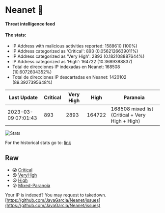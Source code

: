# Neanet :hocho:
#### Threat intelligence feed
#### The stats:

- IP Address with malicious activities reported: 1588610 (100%)
- IP Address categorized as 'Critical':  893 (0.0562126639011%)
- IP Address categorized as 'Very High':  2893 (0.182108887644%)
- IP Address categorized as 'High':  164722 (10.3689388837)
- Total de direcciones IP indexadas en Neanet:  168508 (10.6072604352%)
- Total de direcciones IP descartadas en Neanet:  1420102 (89.3927395648%)

| Last Update | Critical | Very High | High | Paranoia |
| --- | --- | --- | --- | --- |
| 2023-03-09 07:01:43 | 893 | 2893 | 164722 | 168508 mixed list (Critical + Very High + High)|

![Stats](https://docs.google.com/spreadsheets/d/e/2PACX-1vSnaNMIXVabIpDJjufMlzH7poXnshF3mgd8Is1g9ytUEzVsP5my4Trn8f-xkoLLQ38xpL3HtmUexLo6/pubchart?oid=501124687&format=image)

For the historical stats go to: [link](/stats.csv)
## Raw
- :scream: [Critical](https://raw.githubusercontent.com/JavaGarcia/Neanet/master/blacklists/neanet_critical.txt)
- :fearful: [VeryHigh](https://raw.githubusercontent.com/JavaGarcia/Neanet/master/blacklists/neanet_veryHigh.txtt)
- :frowning: [High](https://raw.githubusercontent.com/JavaGarcia/Neanet/master/blacklists/neanet_high.txt)
- :dizzy_face: [Mixed-Paranoia](https://raw.githubusercontent.com/JavaGarcia/Neanet/master/blacklists/neanet_all.txt)


Your IP is indexed? You may request to takedown. [https://github.com/JavaGarcia/Neanet/issues](https://github.com/JavaGarcia/Neanet/issues)




































































































































































































































































































































































































































































































































































































































































































































































































































































































































































































































































































































































































































































































































































































































































































































































































































































































































































































































































































































































































































































































































































































































































































































































































































































































































































































































































































































































































































































































































































































































































































































































































































































































































































































































































































































































































































































































































































































































































































































































































































































































































































































































































































































































































































































































































































































































































































































































































































































































































































































































































































































































































































































































































































































































































































































































































































































































































































































































































































































































































































































































































































































































































































































































































































































































































































































































































































































































































































































































































































































































































































































































































































































































































































































































































































































































































































































































































































































































































































































































































































































































































































































































































































































































































































































































































































































































































































































































































































































































































































































































































































































































































































































































































































































































































































































































































































































































































































































































































































































